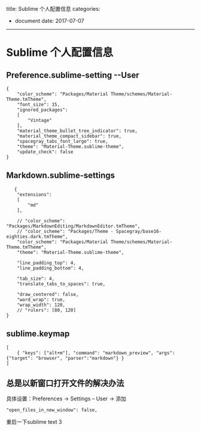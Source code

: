 title: Sublime 个人配置信息
categories: 
- document
date: 2017-07-07
---
# Sublime 个人配置信息

## Preference.sublime-setting --User
```
{
    "color_scheme": "Packages/Material Theme/schemes/Material-Theme.tmTheme",
    "font_size": 15,
    "ignored_packages":
    [
        "Vintage"
    ],
    "material_theme_bullet_tree_indicator": true,
    "material_theme_compact_sidebar": true,
    "spacegray_tabs_font_large": true,
    "theme": "Material-Theme.sublime-theme",
    "update_check": false
}
```

## Markdown.sublime-settings
```
   {
    "extensions":
    [
        "md"
    ],

    // "color_scheme": "Packages/MarkdownEditing/MarkdownEditor.tmTheme",
    // "color_scheme": "Packages/Theme - Spacegray/base16-eighties.dark.tmTheme",
    "color_scheme": "Packages/Material Theme/schemes/Material-Theme.tmTheme",
    "theme": "Material-Theme.sublime-theme",

    "line_padding_top": 4,
    "line_padding_bottom": 4,

    "tab_size": 4,
    "translate_tabs_to_spaces": true,

    "draw_centered": false,
    "word_wrap": true,
    "wrap_width": 120,
    // "rulers": [80, 120]
}
```


## sublime.keymap
```
[
    { "keys": ["alt+m"], "command": "markdown_preview", "args": {"target": "browser", "parser":"markdown"} }
]
```

## 总是以新窗口打开文件的解决办法
具体设置：Preferences -> Settings – User -> 添加 
```
"open_files_in_new_window": false,
```
重启一下sublime text 3


